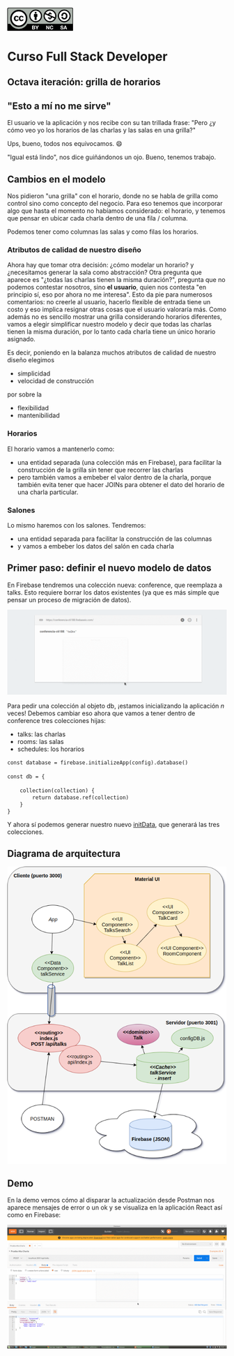 <img src="images/license.png"
    width="30%" height="30%">

# Curso Full Stack Developer

## Octava iteración: grilla de horarios

## "Esto a mí no me sirve"

El usuario ve la aplicación y nos recibe con su tan trillada frase: "Pero ¿y cómo veo yo los horarios de las charlas y las salas en una grilla?"

Ups, bueno, todos nos equivocamos. :smile: 

"Igual está lindo", nos dice guiñándonos un ojo. Bueno, tenemos trabajo.

## Cambios en el modelo

Nos pidieron "una grilla" con el horario, donde no se habla de grilla como control sino como concepto del negocio. Para eso tenemos que incorporar algo que hasta el momento no habíamos considerado: el horario, y tenemos que pensar en ubicar cada charla dentro de una fila / columna. 

Podemos tener como columnas las salas y como filas los horarios. 

### Atributos de calidad de nuestro diseño

Ahora hay que tomar otra decisión: ¿cómo modelar un horario? y ¿necesitamos generar la sala como abstracción? Otra pregunta que aparece es "¿todas las charlas tienen la misma duración?", pregunta que no podemos contestar nosotros, sino **el usuario**, quien nos contesta "en principio sí, eso por ahora no me interesa". Esto da pie para numerosos comentarios: no creerle al usuario, hacerlo flexible de entrada tiene un costo y eso implica resignar otras cosas que el usuario valoraría más. Como además no es sencillo mostrar una grilla considerando horarios diferentes, vamos a elegir simplificar nuestro modelo y decir que todas las charlas tienen la misma duración, por lo tanto cada charla tiene un único horario asignado.

Es decir, poniendo en la balanza muchos atributos de calidad de nuestro diseño elegimos

- simplicidad
- velocidad de construcción

por sobre la 

- flexibilidad
- mantenibilidad

### Horarios

El horario vamos a mantenerlo como:

- una entidad separada (una colección más en Firebase), para facilitar la construcción de la grilla sin tener que recorrer las charlas
- pero también vamos a embeber el valor dentro de la charla, porque también evita tener que hacer JOINs para obtener el dato del horario de una charla particular.  

### Salones

Lo mismo haremos con los salones. Tendremos:

- una entidad separada para facilitar la construcción de las columnas
- y vamos a embeber los datos del salón en cada charla

## Primer paso: definir el nuevo modelo de datos

En Firebase tendremos una colección nueva: conference, que reemplaza a talks. Esto requiere borrar los datos existentes (ya que es más simple que pensar un proceso de migración de datos). 

![](images/deleteTalks.gif)

Para pedir una colección al objeto db, ¡estamos inicializando la aplicación _n_ veces! Debemos cambiar eso ahora que vamos a tener dentro de conference tres colecciones hijas:

- talks: las charlas
- rooms: las salas
- schedules: los horarios

```
const database = firebase.initializeApp(config).database() 

const db = {
    
    collection(collection) {
        return database.ref(collection)
    }
}
```

Y ahora sí podemos generar nuestro nuevo [initData](server/src/services/initData.js), que generará las tres colecciones.



## Diagrama de arquitectura

![](images/iteracion7.png)

## Demo

En la demo vemos cómo al disparar la actualización desde Postman nos aparece mensajes de error o un ok y se visualiza en la aplicación React así como en Firebase:

![](images/demo.gif)

